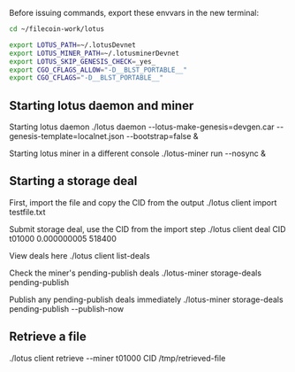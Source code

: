 Before issuing commands, export these envvars in the new terminal:
```bash
cd ~/filecoin-work/lotus

export LOTUS_PATH=~/.lotusDevnet
export LOTUS_MINER_PATH=~/.lotusminerDevnet
export LOTUS_SKIP_GENESIS_CHECK=_yes_
export CGO_CFLAGS_ALLOW="-D__BLST_PORTABLE__"
export CGO_CFLAGS="-D__BLST_PORTABLE__"

```

## Starting lotus daemon and miner
Starting lotus daemon
./lotus daemon --lotus-make-genesis=devgen.car --genesis-template=localnet.json --bootstrap=false &

Starting lotus miner in a different console
./lotus-miner run --nosync & 

## Starting a storage deal
First, import the file and copy the CID from the output
./lotus client import testfile.txt

Submit storage deal, use the CID from the import step
./lotus client deal CID t01000 0.000000005 518400

View deals here
./lotus client list-deals

Check the miner's pending-publish deals
./lotus-miner storage-deals pending-publish

Publish any pending-publish deals immediately
./lotus-miner storage-deals pending-publish --publish-now

## Retrieve a file
./lotus client retrieve --miner t01000 CID /tmp/retrieved-file
